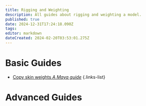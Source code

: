```yaml
---
title: Rigging and Weighting
description: All guides about rigging and weighting a model.
published: true
date: 2024-12-31T17:24:18.090Z
tags: 
editor: markdown
dateCreated: 2024-02-20T03:53:01.275Z
---
```


# Basic Guides
- [Copy skin weights *A Maya guide*](/specific-guide/rigging-weighting/maya/copy-skinweights)
 {.links-list}

# Advanced Guides
